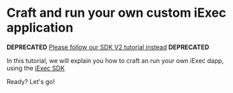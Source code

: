 # Craft and run your own custom iExec application

**DEPRECATED**
[Please follow our SDK V2 tutorial instead](https://www.katacoda.com/sulliwane/scenarios/sdk-v2-tutorial)
**DEPRECATED**

In this tutorial, we will explain you how to craft an run your own iExec dapp, using the [iExec SDK](https://github.com/iExecBlockchainComputing/iexec-sdk)

Ready? Let's go!

